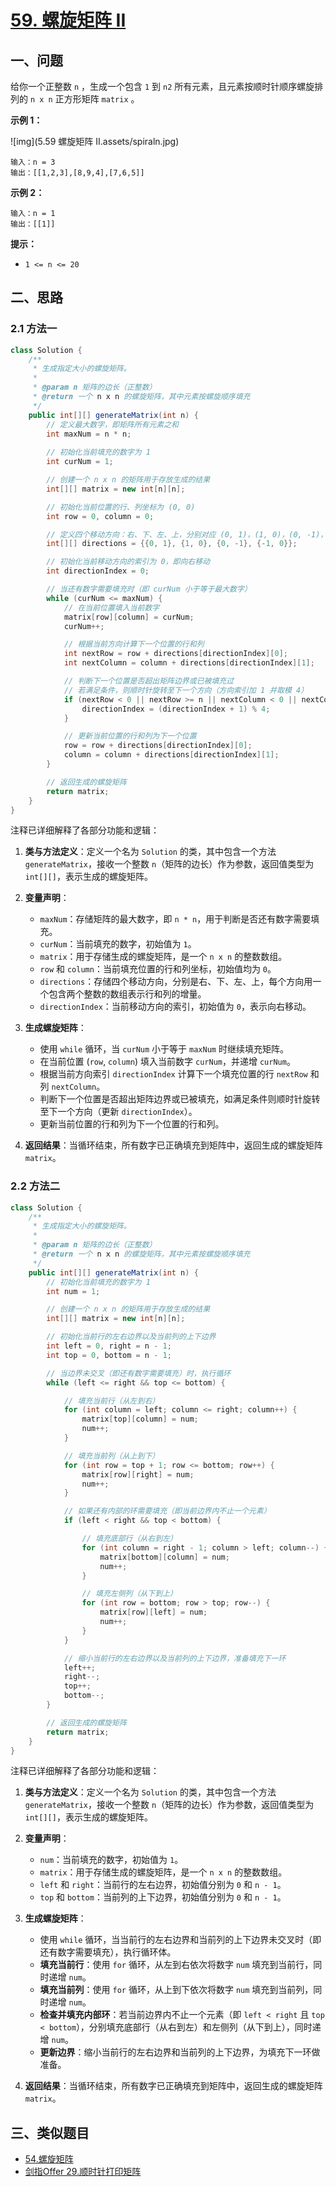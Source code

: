 # [59. 螺旋矩阵 II](https://leetcode.cn/problems/spiral-matrix-ii/)

## 一、问题



给你一个正整数 `n` ，生成一个包含 `1` 到 `n2` 所有元素，且元素按顺时针顺序螺旋排列的 `n x n` 正方形矩阵 `matrix` 。

 

**示例 1：**

![img](5.59 螺旋矩阵 II.assets/spiraln.jpg)

```
输入：n = 3
输出：[[1,2,3],[8,9,4],[7,6,5]]
```

**示例 2：**

```
输入：n = 1
输出：[[1]]
```

 

**提示：**

- `1 <= n <= 20`

## 二、思路

### 2.1 方法一

```java
class Solution {
    /**
     * 生成指定大小的螺旋矩阵。
     *
     * @param n 矩阵的边长（正整数）
     * @return 一个 n x n 的螺旋矩阵，其中元素按螺旋顺序填充
     */
    public int[][] generateMatrix(int n) {
        // 定义最大数字，即矩阵所有元素之和
        int maxNum = n * n;
        
        // 初始化当前填充的数字为 1
        int curNum = 1;

        // 创建一个 n x n 的矩阵用于存放生成的结果
        int[][] matrix = new int[n][n];

        // 初始化当前位置的行、列坐标为 (0, 0)
        int row = 0, column = 0;

        // 定义四个移动方向：右、下、左、上，分别对应 (0, 1)，(1, 0)，(0, -1)，(-1, 0)
        int[][] directions = {{0, 1}, {1, 0}, {0, -1}, {-1, 0}};

        // 初始化当前移动方向的索引为 0，即向右移动
        int directionIndex = 0;

        // 当还有数字需要填充时（即 curNum 小于等于最大数字）
        while (curNum <= maxNum) {
            // 在当前位置填入当前数字
            matrix[row][column] = curNum;
            curNum++;

            // 根据当前方向计算下一个位置的行和列
            int nextRow = row + directions[directionIndex][0];
            int nextColumn = column + directions[directionIndex][1];

            // 判断下一个位置是否超出矩阵边界或已被填充过
            // 若满足条件，则顺时针旋转至下一个方向（方向索引加 1 并取模 4）
            if (nextRow < 0 || nextRow >= n || nextColumn < 0 || nextColumn >= n || matrix[nextRow][nextColumn] != 0) {
                directionIndex = (directionIndex + 1) % 4;
            }

            // 更新当前位置的行和列为下一个位置
            row = row + directions[directionIndex][0];
            column = column + directions[directionIndex][1];
        }

        // 返回生成的螺旋矩阵
        return matrix;
    }
}
```

注释已详细解释了各部分功能和逻辑：

1. **类与方法定义**：定义一个名为 `Solution` 的类，其中包含一个方法 `generateMatrix`，接收一个整数 `n`（矩阵的边长）作为参数，返回值类型为 `int[][]`，表示生成的螺旋矩阵。

2. **变量声明**：
   - `maxNum`：存储矩阵的最大数字，即 `n * n`，用于判断是否还有数字需要填充。
   - `curNum`：当前填充的数字，初始值为 `1`。
   - `matrix`：用于存储生成的螺旋矩阵，是一个 `n x n` 的整数数组。
   - `row` 和 `column`：当前填充位置的行和列坐标，初始值均为 `0`。
   - `directions`：存储四个移动方向，分别是右、下、左、上，每个方向用一个包含两个整数的数组表示行和列的增量。
   - `directionIndex`：当前移动方向的索引，初始值为 `0`，表示向右移动。

3. **生成螺旋矩阵**：
   - 使用 `while` 循环，当 `curNum` 小于等于 `maxNum` 时继续填充矩阵。
   - 在当前位置 (`row`, `column`) 填入当前数字 `curNum`，并递增 `curNum`。
   - 根据当前方向索引 `directionIndex` 计算下一个填充位置的行 `nextRow` 和列 `nextColumn`。
   - 判断下一个位置是否超出矩阵边界或已被填充，如满足条件则顺时针旋转至下一个方向（更新 `directionIndex`）。
   - 更新当前位置的行和列为下一个位置的行和列。

4. **返回结果**：当循环结束，所有数字已正确填充到矩阵中，返回生成的螺旋矩阵 `matrix`。

### 2.2 方法二

```java
class Solution {
    /**
     * 生成指定大小的螺旋矩阵。
     *
     * @param n 矩阵的边长（正整数）
     * @return 一个 n x n 的螺旋矩阵，其中元素按螺旋顺序填充
     */
    public int[][] generateMatrix(int n) {
        // 初始化当前填充的数字为 1
        int num = 1;

        // 创建一个 n x n 的矩阵用于存放生成的结果
        int[][] matrix = new int[n][n];

        // 初始化当前行的左右边界以及当前列的上下边界
        int left = 0, right = n - 1;
        int top = 0, bottom = n - 1;

        // 当边界未交叉（即还有数字需要填充）时，执行循环
        while (left <= right && top <= bottom) {

            // 填充当前行（从左到右）
            for (int column = left; column <= right; column++) {
                matrix[top][column] = num;
                num++;
            }

            // 填充当前列（从上到下）
            for (int row = top + 1; row <= bottom; row++) {
                matrix[row][right] = num;
                num++;
            }

            // 如果还有内部的环需要填充（即当前边界内不止一个元素）
            if (left < right && top < bottom) {

                // 填充底部行（从右到左）
                for (int column = right - 1; column > left; column--) {
                    matrix[bottom][column] = num;
                    num++;
                }

                // 填充左侧列（从下到上）
                for (int row = bottom; row > top; row--) {
                    matrix[row][left] = num;
                    num++;
                }
            }

            // 缩小当前行的左右边界以及当前列的上下边界，准备填充下一环
            left++;
            right--;
            top++;
            bottom--;
        }

        // 返回生成的螺旋矩阵
        return matrix;
    }
}
```

注释已详细解释了各部分功能和逻辑：

1. **类与方法定义**：定义一个名为 `Solution` 的类，其中包含一个方法 `generateMatrix`，接收一个整数 `n`（矩阵的边长）作为参数，返回值类型为 `int[][]`，表示生成的螺旋矩阵。

2. **变量声明**：
   - `num`：当前填充的数字，初始值为 `1`。
   - `matrix`：用于存储生成的螺旋矩阵，是一个 `n x n` 的整数数组。
   - `left` 和 `right`：当前行的左右边界，初始值分别为 `0` 和 `n - 1`。
   - `top` 和 `bottom`：当前列的上下边界，初始值分别为 `0` 和 `n - 1`。

3. **生成螺旋矩阵**：
   - 使用 `while` 循环，当当前行的左右边界和当前列的上下边界未交叉时（即还有数字需要填充），执行循环体。
   - **填充当前行**：使用 `for` 循环，从左到右依次将数字 `num` 填充到当前行，同时递增 `num`。
   - **填充当前列**：使用 `for` 循环，从上到下依次将数字 `num` 填充到当前列，同时递增 `num`。
   - **检查并填充内部环**：若当前边界内不止一个元素（即 `left < right` 且 `top < bottom`），分别填充底部行（从右到左）和左侧列（从下到上），同时递增 `num`。
   - **更新边界**：缩小当前行的左右边界和当前列的上下边界，为填充下一环做准备。

4. **返回结果**：当循环结束，所有数字已正确填充到矩阵中，返回生成的螺旋矩阵 `matrix`。

## 三、类似题目

- [54.螺旋矩阵](https://leetcode.cn/problems/spiral-matrix/)
- [剑指Offer 29.顺时针打印矩阵](https://leetcode.cn/problems/shun-shi-zhen-da-yin-ju-zhen-lcof/)

